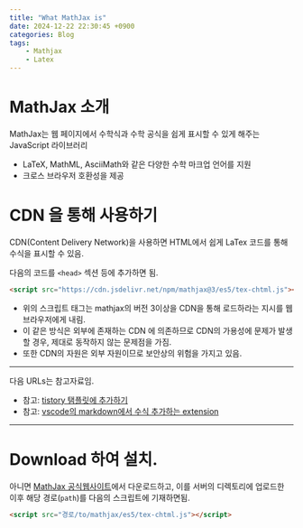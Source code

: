 ```yaml
---
title: "What MathJax is"
date: 2024-12-22 22:30:45 +0900
categories: Blog
tags:
    - Mathjax
    - Latex
---
```


# MathJax 소개

MathJax는 웹 페이지에서 수학식과 수학 공식을 쉽게 표시할 수 있게 해주는 JavaScript 라이브러리

* LaTeX, MathML, AsciiMath와 같은 다양한 수학 마크업 언어를 지원
* 크로스 브라우저 호환성을 제공

# CDN 을 통해 사용하기

CDN(Content Delivery Network)을 사용하면 HTML에서 쉽게 LaTex 코드를 통해 수식을 표시할 수 있음.


다음의 코드를 `<head>` 섹션 등에 추가하면 됨.

```html
<script src="https://cdn.jsdelivr.net/npm/mathjax@3/es5/tex-chtml.js"></script>
```

* 위의 스크립트 태그는 mathjax의 버전 3이상을 CDN을 통해 로드하라는 지시를 웹브라우저에게 내림.
* 이 같은 방식은 외부에 존재하는 CDN 에 의존하므로 CDN의 가용성에 문제가 발생할 경우, 제대로 동작하지 않는 문제점을 가짐.
* 또한 CDN의 자원은 외부 자원이므로 보안상의 위험을 가지고 있음.

---
다음 URLs는 참고자료임.

* 참고: [tistory 탬플릿에 추가하기](https://dsaint31.tistory.com/206)
* 참고: [vscode의 markdown에서 수식 추가하는 extension](https://ds31x.tistory.com/166)

---

# Download 하여 설치.

아니면 [MathJax 공식웹사이트](https://www.mathjax.org/)에서 다운로드하고, 이를 서버의 디렉토리에 업로드한 이후 해당 경로(`path`)를 다음의 스크립트에 기재하면됨.

```html
<script src="경로/to/mathjax/es5/tex-chtml.js"></script>
```
